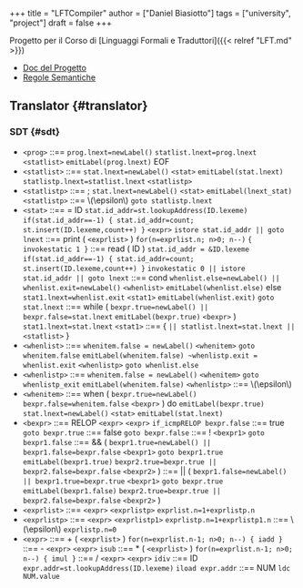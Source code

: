 +++
title = "LFTCompiler"
author = ["Daniel Biasiotto"]
tags = ["university", "project"]
draft = false
+++

Progetto per il Corso di [Linguaggi Formali e Traduttori]({{< relref "LFT.md" >}})

-   [Doc del Progetto](~/Documents/Uni/II/LFT/Lab/LFT_Lab2021_L8v2.pdf)
-   [Regole Semantiche](~/Documents/Uni/II/LFT/RegoleSemantiche.png)


## Translator {#translator}


### SDT {#sdt}

-   `<prog>` ::== `prog.lnext=newLabel()`
    `statlist.lnext=prog.lnext`
    `<statlist>`
    `emitLabel(prog.lnext)`
    EOF
-   `<statlist>` ::== `stat.lnext=newLabel()`
    `<stat>`
    `emitLabel(stat.lnext)`
    `statlistp.lnext=statlist.lnext`
    `<statlistp>`
-   `<statlistp>` ::== ;
         `stat.lnext=newLabel()`
         `<stat>`
         `emitLabel(lnext_stat)`
         `<statlistp>`
    ::== \\(\epsilon\\) `goto statlistp.lnext`
-   `<stat>` ::== = ID
         `stat.id_addr=st.lookupAddress(ID.lexeme)`
         `if(stat.id_addr==-1)
                         { stat.id_addr=count; st.insert(ID.lexeme,count++) }`
         `<expr>`
         `istore stat.id_addr || goto lnext`
    ::== print ( `<exprlist>` )
         `for(n=exprlist.n; n>0; n--)`
           `{ invokestatic 1 }`
    ::== read ( ID )
         `stat.id_addr = &ID.lexeme`
         `if(stat.id_addr==-1)
                         { stat.id_addr=count; st.insert(ID.lexeme,count++) }`
         `invokestatic 0 || istore stat.id_addr || goto lnext`
    ::== cond
         `whenlist.else=newLabel() || whenlist.exit=newLabel()`
         `<whenlist>`
         `emitLabel(whenlist.else)`
         else
         `stat1.lnext=whenlist.exit`
         `<stat1>`
         `emitLabel(whenlist.exit)`
         `goto stat.lnext`
    ::== while (
         `bexpr.true=newLabel() || bexpr.false=stat.lnext`
         `emitLabel(bexpr.true)`
         `<bexpr>` )
         `stat1.lnext=stat.lnext`
         `<stat1>`
    ::== { `|| statlist.lnext=stat.lnext ||` `<statlist>` }
-   `<whenlist>` ::== `whenitem.false = newLabel()`
    `<whenitem>`
    `goto whenitem.false`
    `emitLabel(whenitem.false)
                       ~whenlistp.exit = whenlist.exit`
    `<whenlistp>`
    `goto whenlist.else`
-   `<whenlistp>` ::== `whenitem.false = newLabel()`
         `<whenitem>`
         `goto whenlistp_exit`
         `emitLabel(whenitem.false)`
         `<whenlistp>`
    ::== \\(\epsilon\\)
-   `<whenitem>` ::== when (
    `bexpr.true=newLabel()`
    `bexpr.false=whenitem.false`
    `<bexpr>` ) do
    `emitLabel(bexpr.true)`
    `stat.lnext=newLabel()`
    `<stat>`
    `emitLabel(stat.lnext)`
-   `<bexpr>` ::== RELOP `<expr>` `<expr>` `if_icmpRELOP bexpr.false`
    ::== true `goto bexpr.true`
    ::== false `goto bexpr.false`
    ::== ! `<bexpr1>` `goto bexpr1.false`
    ::== &amp;&amp; (
         `bexpr1.true=newLabel() || bexpr1.false=bexpr.false`
         `<bexpr1>`
         `goto bexpr1.true`
         `emitLabel(bexpr1.true)`
         `bexpr2.true=bexpr.true || bexpr2.false=bexpr.false`
         `<bexpr2>` )
    ::== || (
         `bexpr1.false=newLabel() || bexpr1.true=bexpr.true`
         `<bexpr1>`
         `goto bexpr.true`
         `emitLabel(bexpr1.false)`
         `bexpr2.true=bexpr.true || bexpr2.false=bexpr.false`
         `<bexpr2>` )
-   `<exprlist>` ::== `<expr>` `<exprlistp>`  `exprlist.n=1+exprlistp.n`
-   `<exprlistp>` ::== `<expr>` `<exprlistp1>` `exprlistp.n=1+exprlistp1.n`
    ::== \\(\epsilon\\) `exprlistp.n=0`
-   `<expr>` ::== + ( `<exprlist>` )
         `for(n=exprlist.n-1; n>0; n--)
                         { iadd }`
    ::== - `<expr>` `<expr>` `isub`
    ::== \* ( `<exprlist>` )
         `for(n=exprlist.n-1; n>0; n--)
                         { imul }`
    ::== / `<expr>` `<expr>` `idiv`
    ::== ID
         `expr.addr=st.lookupAddress(ID.lexeme)`
         `iload expr.addr`
    ::== NUM
         `ldc NUM.value`